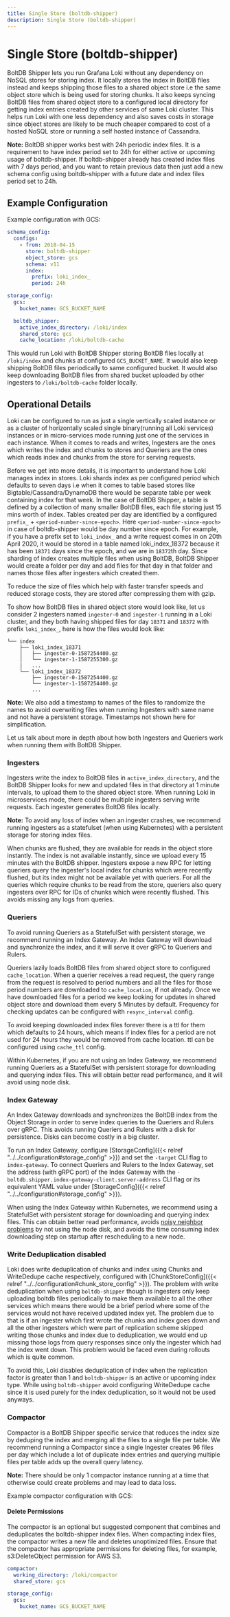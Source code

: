 ```yaml
---
title: Single Store (boltdb-shipper)
description: Single Store (boltdb-shipper)
---
```

# Single Store (boltdb-shipper)

BoltDB Shipper lets you run Grafana Loki without any dependency on NoSQL stores for storing index.
It locally stores the index in BoltDB files instead and keeps shipping those files to a shared object store i.e the same object store which is being used for storing chunks.
It also keeps syncing BoltDB files from shared object store to a configured local directory for getting index entries created by other services of same Loki cluster.
This helps run Loki with one less dependency and also saves costs in storage since object stores are likely to be much cheaper compared to cost of a hosted NoSQL store or running a self hosted instance of Cassandra.

**Note:** BoltDB shipper works best with 24h periodic index files. It is a requirement to have index period set to 24h for either active or upcoming usage of boltdb-shipper.
          If boltdb-shipper already has created index files with 7 days period, and you want to retain previous data then just add a new schema config using boltdb-shipper with a future date and index files period set to 24h.

## Example Configuration

Example configuration with GCS:

```yaml
schema_config:
  configs:
    - from: 2018-04-15
      store: boltdb-shipper
      object_store: gcs
      schema: v11
      index:
        prefix: loki_index_
        period: 24h

storage_config:
  gcs:
    bucket_name: GCS_BUCKET_NAME

  boltdb_shipper:
    active_index_directory: /loki/index
    shared_store: gcs
    cache_location: /loki/boltdb-cache
```

This would run Loki with BoltDB Shipper storing BoltDB files locally at `/loki/index` and chunks at configured `GCS_BUCKET_NAME`.
It would also keep shipping BoltDB files periodically to same configured bucket.
It would also keep downloading BoltDB files from shared bucket uploaded by other ingesters to `/loki/boltdb-cache` folder locally.

## Operational Details

Loki can be configured to run as just a single vertically scaled instance or as a cluster of horizontally scaled single binary(running all Loki services) instances or in micro-services mode running just one of the services in each instance.
When it comes to reads and writes, Ingesters are the ones which writes the index and chunks to stores and Queriers are the ones which reads index and chunks from the store for serving requests.

Before we get into more details, it is important to understand how Loki manages index in stores. Loki shards index as per configured period which defaults to seven days i.e when it comes to table based stores like Bigtable/Cassandra/DynamoDB there would be separate table per week containing index for that week.
In the case of BoltDB Shipper, a table is defined by a collection of many smaller BoltDB files, each file storing just 15 mins worth of index. Tables created per day are identified by a configured `prefix_` + `<period-number-since-epoch>`.
Here `<period-number-since-epoch>` in case of boltdb-shipper would be day number since epoch.
For example, if you have a prefix set to `loki_index_` and a write request comes in on 20th April 2020, it would be stored in a table named loki_index_18372 because it has been `18371` days since the epoch, and we are in `18372`th day.
Since sharding of index creates multiple files when using BoltDB, BoltDB Shipper would create a folder per day and add files for that day in that folder and names those files after ingesters which created them.

To reduce the size of files which help with faster transfer speeds and reduced storage costs, they are stored after compressing them with gzip.

To show how BoltDB files in shared object store would look like, let us consider 2 ingesters named `ingester-0` and `ingester-1` running in a Loki cluster, and
they both having shipped files for day `18371` and `18372` with prefix `loki_index_`, here is how the files would look like:

```
└── index
    ├── loki_index_18371
    │   ├── ingester-0-1587254400.gz
    │   └── ingester-1-1587255300.gz
    |   ...
    └── loki_index_18372
        ├── ingester-0-1587254400.gz
        └── ingester-1-1587254400.gz
        ...
```
**Note:** We also add a timestamp to names of the files to randomize the names to avoid overwriting files when running Ingesters with same name and not have a persistent storage. Timestamps not shown here for simplification.

Let us talk about more in depth about how both Ingesters and Queriers work when running them with BoltDB Shipper.

### Ingesters

Ingesters write the index to BoltDB files in `active_index_directory`,
and the BoltDB Shipper looks for new and updated files in that directory at 1 minute intervals, to upload them to the shared object store.
When running Loki in microservices mode, there could be multiple ingesters serving write requests.
Each ingester generates BoltDB files locally.

**Note:** To avoid any loss of index when an ingester crashes, we recommend running ingesters as a statefulset (when using Kubernetes) with a persistent storage for storing index files.

When chunks are flushed, they are available for reads in the object store instantly. The index is not available instantly, since we upload every 15 minutes with the BoltDB shipper.
Ingesters expose a new RPC for letting queriers query the ingester's local index for chunks which were recently flushed, but its index might not be available yet with queriers.
For all the queries which require chunks to be read from the store, queriers also query ingesters over RPC for IDs of chunks which were recently flushed.
This avoids missing any logs from queries.

### Queriers

To avoid running Queriers as a StatefulSet with persistent storage, we recommend running an Index Gateway. An Index Gateway will download and synchronize the index, and it will serve it over gRPC to Queriers and Rulers.

Queriers lazily loads BoltDB files from shared object store to configured `cache_location`.
When a querier receives a read request, the query range from the request is resolved to period numbers and all the files for those period numbers are downloaded to `cache_location`, if not already.
Once we have downloaded files for a period we keep looking for updates in shared object store and download them every 5 Minutes by default.
Frequency for checking updates can be configured with `resync_interval` config.

To avoid keeping downloaded index files forever there is a ttl for them which defaults to 24 hours, which means if index files for a period are not used for 24 hours they would be removed from cache location.
ttl can be configured using `cache_ttl` config.

Within Kubernetes, if you are not using an Index Gateway, we recommend running Queriers as a StatefulSet with persistent storage for downloading and querying index files. This will obtain better read performance, and it will avoid using node disk.

### Index Gateway

An Index Gateway downloads and synchronizes the BoltDB index from the Object Storage in order to serve index queries to the Queriers and Rulers over gRPC.
This avoids running Queriers and Rulers with a disk for persistence. Disks can become costly in a big cluster.

To run an Index Gateway, configure [StorageConfig]({{< relref "../../configuration#storage_config" >}}) and set the `-target` CLI flag to `index-gateway`.
To connect Queriers and Rulers to the Index Gateway, set the address (with gRPC port) of the Index Gateway with the `-boltdb.shipper.index-gateway-client.server-address` CLI flag or its equivalent YAML value under [StorageConfig]({{< relref "../../configuration#storage_config" >}}).

When using the Index Gateway within Kubernetes, we recommend using a StatefulSet with persistent storage for downloading and querying index files. This can obtain better read performance, avoids [noisy neighbor problems](https://en.wikipedia.org/wiki/Cloud_computing_issues#Performance_interference_and_noisy_neighbors) by not using the node disk, and avoids the time consuming index downloading step on startup after rescheduling to a new node.

### Write Deduplication disabled

Loki does write deduplication of chunks and index using Chunks and WriteDedupe cache respectively, configured with [ChunkStoreConfig]({{< relref "../../configuration#chunk_store_config" >}}).
The problem with write deduplication when using `boltdb-shipper` though is ingesters only keep uploading boltdb files periodically to make them available to all the other services which means there would be a brief period where some of the services would not have received updated index yet.
The problem due to that is if an ingester which first wrote the chunks and index goes down and all the other ingesters which were part of replication scheme skipped writing those chunks and index due to deduplication, we would end up missing those logs from query responses since only the ingester which had the index went down.
This problem would be faced even during rollouts which is quite common.

To avoid this, Loki disables deduplication of index when the replication factor is greater than 1 and `boltdb-shipper` is an active or upcoming index type.
While using `boltdb-shipper` avoid configuring WriteDedupe cache since it is used purely for the index deduplication, so it would not be used anyways.

### Compactor

Compactor is a BoltDB Shipper specific service that reduces the index size by deduping the index and merging all the files to a single file per table.
We recommend running a Compactor since a single Ingester creates 96 files per day which include a lot of duplicate index entries and querying multiple files per table adds up the overall query latency.

**Note:** There should be only 1 compactor instance running at a time that otherwise could create problems and may lead to data loss.

Example compactor configuration with GCS:

#### Delete Permissions

The compactor is an optional but suggested component that combines and deduplicates the boltdb-shipper index files. When compacting index files, the compactor writes a new file and deletes unoptimized files. Ensure that the compactor has appropriate permissions for deleting files, for example, s3:DeleteObject permission for AWS S3.

```yaml
compactor:
  working_directory: /loki/compactor
  shared_store: gcs

storage_config:
  gcs:
    bucket_name: GCS_BUCKET_NAME
```


